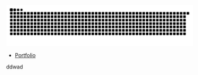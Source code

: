 
[![Snake animation](https://raw.githubusercontent.com/ardszsantos/ardszsantos/output/snake.svg)](https://github.com/ardszsantos/ardszsantos)



- [Portfolio](https://portifolio-senai.vercel.app/)

ddwad
